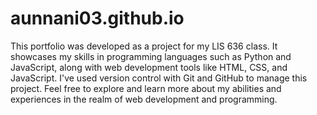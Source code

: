 # aunnani03.github.io

This portfolio was developed as a project for my LIS 636 class. It showcases my skills in programming languages such as Python and JavaScript, along with web development tools like HTML, CSS, and JavaScript. I've used version control with Git and GitHub to manage this project. Feel free to explore and learn more about my abilities and experiences in the realm of web development and programming.
